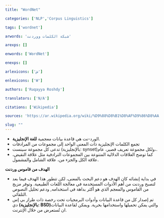 ```yaml
---
title: "WordNet"

categories: ['NLP','Corpus Linguistics']

tags: ['wordnet']

arwords: 'شبكة الكلمات ووردنت'

arexps: []

enwords: ['WordNet']

enexps: []

arlexicons: ['ش']

enlexicons: ['W']

authors: ['Ruqayya Roshdy']

translators: ['N/A']

citations: ['Wikipedia']

sources: 'https://ar.wikipedia.org/wiki/%D9%88%D8%B1%D8%AF%D9%86%D8%AA'

slug: ""
---
```



- الورد-نت هي قاعدة بيانات معجمية **للغة الإنجليزية**.
- تجمع الكلمات الإنجليزية ذات المعنى الواحد إلى مجموعات من المرادفات
- تدعى كل مجموعة سينست (بالإنجليزية: synset)‏،ولكل مجموعة تعريف قصير، عام.
- كما توضح العلاقات الدلالية المتنوعة بين المجموعات الترادفية مثل علاقة النقيض، علاقة الكل والجزء من، علاقة الشامل والمشمول.

**الهدف من قاموس وردنت**

- في بداية إنشائه كان الهدف هو دعم البحث بالمعنى، لكن تتطور هذا الهدف فيما بعد لتصبح وردنت من أهم الأدوات المستخدمة في معالجة اللغات الطبيعية. وتوفر مزيج من القاموس والمعجم الذي هو أكثر بداهة في استخدامه, ودعم تحليل النصوص التلقائي.
- تم إصدار كل من قاعدة البيانات وأدوات البرمجيات تحت رخصة ذات طراز بي إس دي **(بالإنجليزية: BSD)‏** والتي يمكن تحميلها واستخدامها بحرية. ويمكن لقاعدة البيانات ان تُستعرض من خلال الإنترنت.
